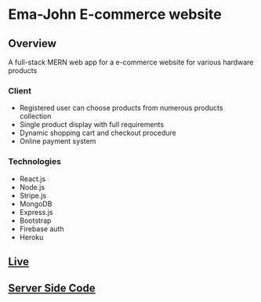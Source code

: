 # Ema-John E-commerce website


## Overview

A full-stack MERN web app for a e-commerce website for various hardware products

### Client

- Registered user can choose products from numerous products collection
- Single product display with full requirements
- Dynamic shopping cart and checkout procedure
- Online payment system


### Technologies

- React.js
- Node.js
- Stripe.js
- MongoDB
- Express.js
- Bootstrap
- Firebase auth
- Heroku

## [Live](https://ema-john-simple-fe020.firebaseapp.com/)

## [Server Side Code](https://github.com/marjia-anee/ema-john-simple-server)

